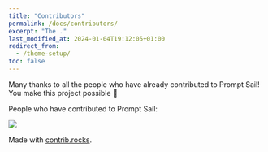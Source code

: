 ```yaml
---
title: "Contributors"
permalink: /docs/contributors/
excerpt: "The ."
last_modified_at: 2024-01-04T19:12:05+01:00
redirect_from:
  - /theme-setup/
toc: false
---
```



Many thanks to all the people who have already contributed to Prompt Sail! You make this project possible 🙏


People who have contributed to Prompt Sail:

<a href="https://github.com/PromptSail/prompt_sail/graphs/contributors">
  <img src="https://contrib.rocks/image?repo=PromptSail/prompt_sail" />
</a>

Made with [contrib.rocks](https://contrib.rocks).